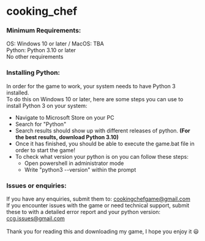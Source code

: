 # cooking_chef

### Minimum Requirements:
OS: Windows 10 or later / MacOS: TBA
</br>
Python: Python 3.10 or later 
</br>
No other requirements
</br>
### Installing Python:
In order for the game to work, your system needs to have Python 3 installed.
</br>
To do this on Windows 10 or later, here are some steps you can use to install Python 3 on your system:
- Navigate to Microsoft Store on your PC
- Search for "Python"
- Search results should show up with different releases of python. <b>(For the best results, download Python 3.10)</b>
- Once it has finished, you should be able to execute the game.bat file in order to start the game!
- To check what version your python is on you can follow these steps:
  - Open powershell in administrator mode
  - Write "python3 --version" within the prompt
### Issues or enquiries:
If you have any enquiries, submit them to: cookingchefgame@gmail.com
</br>
If you encounter issues with the game or need technical support, submit these to with a detailed error report and your python version: ccg.issues@gmail.com
</br>
</br>
Thank you for reading this and downloading my game, I hope you enjoy it :smiley:
